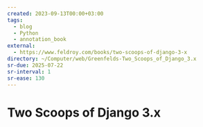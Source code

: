 ```yaml
---
created: 2023-09-13T00:00+03:00
tags:
  - blog
  - Python
  - annotation_book
external:
  - https://www.feldroy.com/books/two-scoops-of-django-3-x
directory: ~/Computer/web/Greenfelds-Two_Scoops_of_Django_3.x
sr-due: 2025-07-22
sr-interval: 1
sr-ease: 130
---
```


# Two Scoops of Django 3.x
